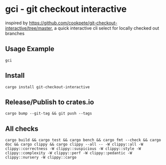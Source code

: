 # gci - git checkout interactive

inspired by https://github.com/cookpete/git-checkout-interactive/tree/master, a quick interactive cli select for locally checked out branches

## Usage Example

    gci

## Install

    cargo install git-checkout-interactive

## Release/Publish to crates.io

    cargo bump --git-tag && git push --tags

## All checks

    cargo build && cargo test && cargo bench && cargo fmt --check && cargo doc && cargo clippy && cargo clippy --all -- -W clippy::all -W clippy::correctness -W clippy::suspicious -W clippy::style -W clippy::complexity -W clippy::perf -W clippy::pedantic -W clippy::nursery -W clippy::cargo
